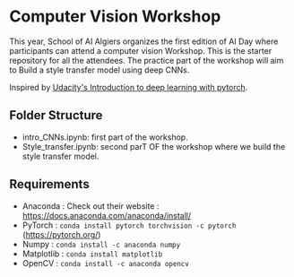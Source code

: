 # Computer Vision Workshop
This year, School of AI Algiers organizes the first edition of AI Day where participants can attend a computer vision Workshop. This is the starter repository for all the attendees. The practice part of the workshop will aim to Build a style transfer model using deep CNNs.

Inspired by [Udacity's Introduction to deep learning with pytorch](https://github.com/udacity/deep-learning-v2-pytorch).
## Folder Structure
* intro_CNNs.ipynb: first part of the workshop.
* Style_transfer.ipynb: second parT OF the workshop where we build the style transfer model.
## Requirements
* Anaconda : Check out their website : https://docs.anaconda.com/anaconda/install/
* PyTorch : `conda install pytorch torchvision -c pytorch` (https://pytorch.org/)
* Numpy :  `conda install -c anaconda numpy`
* Matplotlib : `conda install matplotlib`
* OpenCV : `conda install -c anaconda opencv`
